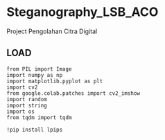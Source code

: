 # Steganography_LSB_ACO
Project Pengolahan Citra Digital 

## LOAD ##
``` 
from PIL import Image
import numpy as np
import matplotlib.pyplot as plt
import cv2
from google.colab.patches import cv2_imshow
import random
import string
import os
from tqdm import tqdm
```

```
!pip install lpips
```

```

```



```

```



```

```


```

```



```

```



```

```



```

```



```

```



```

```



```

```

